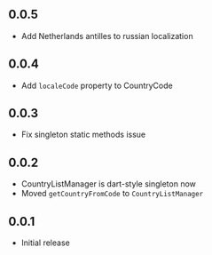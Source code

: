 ## 0.0.5

* Add Netherlands antilles to russian localization

## 0.0.4

* Add `localeCode` property to CountryCode

## 0.0.3

* Fix singleton static methods issue

## 0.0.2

* CountryListManager is dart-style singleton now
* Moved `getCountryFromCode` to `CountryListManager`

## 0.0.1

* Initial release
